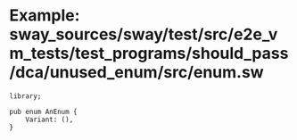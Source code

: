 # Example: sway_sources/sway/test/src/e2e_vm_tests/test_programs/should_pass/dca/unused_enum/src/enum.sw

```sway
library;

pub enum AnEnum {
    Variant: (),
}

```
